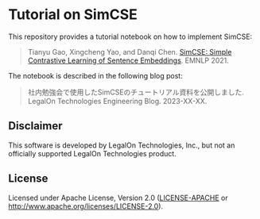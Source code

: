 # Tutorial on SimCSE

This repository provides a tutorial notebook on how to implement SimCSE:

> Tianyu Gao, Xingcheng Yao, and Danqi Chen.
> [SimCSE: Simple Contrastive Learning of Sentence Embeddings](https://aclanthology.org/2021.emnlp-main.552/). EMNLP 2021.

The notebook is described in the following blog post:

> 社内勉強会で使用したSimCSEのチュートリアル資料を公開しました. LegalOn Technologies Engineering Blog. 2023-XX-XX.

## Disclaimer

This software is developed by LegalOn Technologies, Inc.,
but not an officially supported LegalOn Technologies product.

## License

Licensed under Apache License, Version 2.0
([LICENSE-APACHE](./LICENSE-APACHE) or http://www.apache.org/licenses/LICENSE-2.0).
